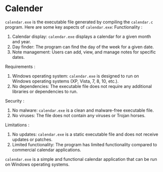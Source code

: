 # Calender
`calendar.exe` is the executable file generated by compiling the `calendar.c` program.
Here are some key aspects of `calendar.exe`:
Functionality :
1. Calendar display: `calendar.exe` displays a calendar for a given month and year.
2. Day finder: The program can find the day of the week for a given date.
3. Note management: Users can add, view, and manage notes for specific dates.

Requirements :
1. Windows operating system: `calendar.exe` is designed to run on Windows operating systems (XP, Vista, 7, 8, 10, etc.).
2. No dependencies: The executable file does not require any additional libraries or dependencies to run.

Security :
1. No malware: `calendar.exe` is a clean and malware-free executable file.
2. No viruses: The file does not contain any viruses or Trojan horses.

Limitations :
1. No updates: `calendar.exe` is a static executable file and does not receive updates or patches.
2. Limited functionality: The program has limited functionality compared to commercial calendar applications.

`calendar.exe` is a simple and functional calendar application that can be run on Windows operating systems.
